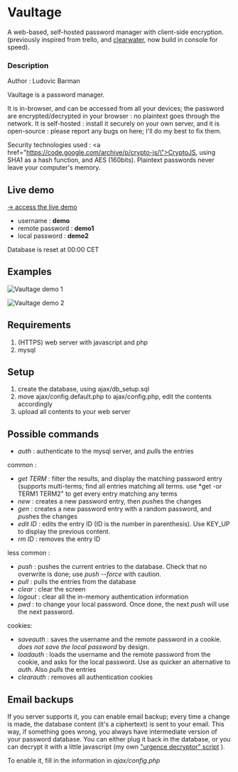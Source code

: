 # Vaultage
A web-based, self-hosted password manager with client-side encryption. (previously inspired from trello, and [clearwater](https://github.com/lbarman/clearwater), now build in console for speed).

### Description

Author : Ludovic Barman

Vaultage is a password manager.

It is in-browser, and can be accessed from all your devices; the password are encrypted/decrypted in your browser : no plaintext goes through the network. It is self-hosted : install it securely on your own server, and it is open-source : please report any bugs on here; I'll do my best to fix them.

Security technologies used : <a href=\"https://code.google.com/archive/p/crypto-js/\">CryptoJS</a>, using SHA1 as a hash function, and AES (160bits).
Plaintext passwords never leave your computer's memory. 

## Live demo

 [-> access the live demo](https://demo.lbarman.ch/vaultage/)

- username : __demo__
- remote password : __demo1__
- local password : __demo2__

Database is reset at 00:00 CET

## Examples

![Vaultage demo 1](https://raw.githubusercontent.com/lbarman/vaultage/master/demo.png "Vaultage demo 1")

![Vaultage demo 2](https://raw.githubusercontent.com/lbarman/vaultage/master/demo2.png "Vaultage demo 2")

## Requirements

1. (HTTPS) web server with javascript and php
2. mysql

## Setup

1. create the database, using ajax/db_setup.sql
2. move ajax/config.default.php to ajax/config.php, edit the contents accordingly
3. upload all contents to your web server

## Possible commands

- *auth* : authenticate to the mysql server, and *pull*s the entries

common :

- *get TERM* : filter the results, and display the matching password entry (supports multi-terms; find all entries matching all terms. use *get -or TERM1 TERM2" to get every entry matching any terms
- *new* : creates a new password entry, then *push*es the changes
- *gen* : creates a new password entry with a random password, and *push*es the changes
- *edit ID* : edits the entry ID (ID is the number in parenthesis). Use KEY_UP to display the previous content.
- *rm ID* : removes the entry ID

less common :

- *push* : pushes the current entries to the database. Check that no overwrite is done; use *push --force* with caution.
- *pull* : pulls the entries from the database
- *clear* : clear the screen
- *logout* : clear all the in-memory authentication information
- *pwd* : to change your local password. Once done, the next *push* will use the next password.

cookies: 

- *saveauth* : saves the username and the remote password in a cookie. _does not save the local password_ by design.
- *loadauth* : loads the username and the remote password from the cookie, and asks for the local password. Use as quicker an alternative to *auth*. Also *pull*s the entries
- *clearauth* : removes all authentication cookies

## Email backups

If you server supports it, you can enable email backup; every time a change is made, the database content (it's a ciphertext) is sent to your email. This way, if something goes wrong, you always have intermediate version of your password database. You can either plug it back in the database, or you can decrypt it with a little javascript (my own ["urgence decryptor" script](https://lbarman.ch/server/aes.html) ).

To enable it, fill in the information in *ajax/config.php*
